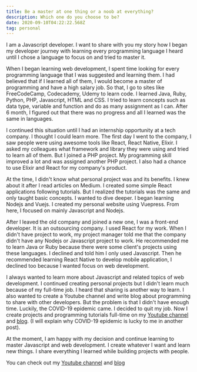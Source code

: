 ```yaml
---
title: Be a master at one thing or a noob at everything?
description: Which one do you choose to be?
date: 2020-09-10T04:22:22.568Z
tag: personal
---
```

I am a Javascript developer. I want to share with you my story how I began my developer journey with learning every programming language I heard until I chose a language to focus on and tried to master it. 

When I began learning web development, I spent time looking for every programming language that I was suggested and learning them. I had believed that if I learned all of them, I would become a master of programming and have a high salary job. So that, I go to sites like FreeCodeCamp, Codecademy, Udemy to learn code. I learned Java, Ruby, Python, PHP, Javascript, HTML and CSS. I tried to learn concepts such as data type, variable and function and do as many assignment as I can. After 6 month, I figured out that there was no progress and all I learned was the same in languages. 

I continued this situation until I had an internship opportunity at a tech company. I thought I could learn more. The first day I went to the company, I saw people were using awesome tools like React, React Native, Elixir. I asked my colleagues what framework and library they were using and tried to learn all of them. But I joined a PHP project. My programming skill improved a lot and was assigned another PHP project. I also had a chance to use Elixir and React for my company's product.

At the time, I didn't know what personal project was and its benefits. I knew about it after I read articles on Medium. I created some simple React applications following tutorials. But I realized the tutorials was the same and only taught basic concepts. I wanted to dive deeper. I began learning Nodejs and Vuejs. I created my personal website using Vuepress. From here, I focused on mainly Javascript and Nodejs.

After I leaved the old company and joined a new one, I was a front-end developer. It is an outsourcing company. I used React for my work. When I didn't have project to work, my project manager told me that the company didn't have any Nodejs or Javascript project to work. He recommended me to learn Java or Ruby because there were some client's projects using these languages. I declined and told him I only used Javascript. Then he recommended learning React Native to develop mobile application, I declined too because I wanted focus on web development.

I always wanted to learn more about Javascript and related topics of web development. I continued creating personal projects but I didn't learn much because of my full-time job. I heard that sharing is another way to learn. I also wanted to create a Youtube channel and write blog about programming to share with other developers. But the problem is that I didn't have enough time. Luckily, the COVID-19 epidemic came. I decided to quit my job. Now I create projects and programming tutorials full-time on my [Youtube channel](https://www.youtube.com/channel/UCXykqt3V2-9bYXKWZRcH0rA) and [blog](https://phongduong.dev/). (I will explain why COVID-19 epidemic is lucky to me in another post).

At the moment, I am happy with my decision and continue learning to master Javascript and web development. I create whatever I want and learn new things. I share everything I learned while building projects with people. 

You can check out my [Youtube channel](https://www.youtube.com/channel/UCXykqt3V2-9bYXKWZRcH0rA) and [blog](https://phongduong.dev/)